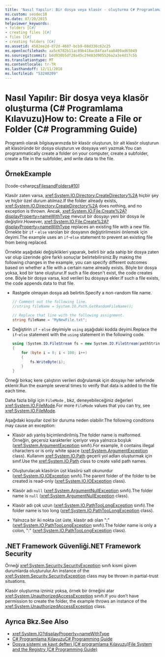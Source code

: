 ```yaml
---
title: 'Nasıl Yapılır: Bir dosya veya klasör - oluşturma C# Programlama Kılavuzu'
ms.custom: seodec18
ms.date: 07/20/2015
helpviewer_keywords:
- folders [C#]
- creating files [C#]
- files [C#]
- creating folders [C#]
ms.assetid: 4582ee2d-d72d-4687-bcb9-08d336c62c25
ms.openlocfilehash: aa5c6782b11ac89b418ac84faafaa8409ad65049
ms.sourcegitcommit: bdd930b5df20a45c29483d905526a2a3e4d17c5b
ms.translationtype: MT
ms.contentlocale: tr-TR
ms.lasthandoff: 12/11/2018
ms.locfileid: "53240209"
---
```

# <a name="how-to-create-a-file-or-folder-c-programming-guide"></a><span data-ttu-id="309d8-102">Nasıl Yapılır: Bir dosya veya klasör oluşturma (C# Programlama Kılavuzu)</span><span class="sxs-lookup"><span data-stu-id="309d8-102">How to: Create a File or Folder (C# Programming Guide)</span></span>
<span data-ttu-id="309d8-103">Programlı olarak bilgisayarınızda bir klasör oluşturun, bir alt klasör oluşturun alt klasöründe bir dosya oluşturun ve dosyaya veri yazmak.</span><span class="sxs-lookup"><span data-stu-id="309d8-103">You can programmatically create a folder on your computer, create a subfolder, create a file in the subfolder, and write data to the file.</span></span>  
  
## <a name="example"></a><span data-ttu-id="309d8-104">Örnek</span><span class="sxs-lookup"><span data-stu-id="309d8-104">Example</span></span>  
 [!code-csharp[csFilesandFolders#10](../../../csharp/programming-guide/file-system/codesnippet/CSharp/how-to-create-a-file-or-folder_1.cs)]  
  
 <span data-ttu-id="309d8-105">Klasör zaten varsa, <xref:System.IO.Directory.CreateDirectory%2A> hiçbir şey ve hiçbir özel durum atılmaz.</span><span class="sxs-lookup"><span data-stu-id="309d8-105">If the folder already exists, <xref:System.IO.Directory.CreateDirectory%2A> does nothing, and no exception is thrown.</span></span> <span data-ttu-id="309d8-106">Ancak, <xref:System.IO.File.Create%2A?displayProperty=nameWithType> mevcut bir dosyayı yeni bir dosya ile değiştirir.</span><span class="sxs-lookup"><span data-stu-id="309d8-106">However, <xref:System.IO.File.Create%2A?displayProperty=nameWithType> replaces an existing file with a new file.</span></span> <span data-ttu-id="309d8-107">Örnekte bir `if` - `else` varolan bir dosyanın değiştirilmesini önlemek için deyimi.</span><span class="sxs-lookup"><span data-stu-id="309d8-107">The example uses an `if`-`else` statement to prevent an existing file from being replaced.</span></span>  
  
 <span data-ttu-id="309d8-108">Örnekte aşağıdaki değişiklikleri yaparak, belirli bir ada sahip bir dosya zaten var olup üzerinde göre farklı sonuçlar belirtebilirsiniz.</span><span class="sxs-lookup"><span data-stu-id="309d8-108">By making the following changes in the example, you can specify different outcomes based on whether a file with a certain name already exists.</span></span> <span data-ttu-id="309d8-109">Böyle bir dosya yoksa, kod bir tane oluşturur.</span><span class="sxs-lookup"><span data-stu-id="309d8-109">If such a file doesn't exist, the code creates one.</span></span> <span data-ttu-id="309d8-110">Böyle bir dosya varsa, kod verileri bu dosyaya ekler.</span><span class="sxs-lookup"><span data-stu-id="309d8-110">If such a file exists, the code appends data to that file.</span></span>  
  
-   <span data-ttu-id="309d8-111">Rastgele olmayan dosya adı belirtin.</span><span class="sxs-lookup"><span data-stu-id="309d8-111">Specify a non-random file name.</span></span>  
  
    ```csharp  
    // Comment out the following line.  
    //string fileName = System.IO.Path.GetRandomFileName();  
  
    // Replace that line with the following assignment.  
    string fileName = "MyNewFile.txt";  
    ```  
  
-   <span data-ttu-id="309d8-112">Değiştirin `if` - `else` deyimiyle `using` aşağıdaki kodda deyimi.</span><span class="sxs-lookup"><span data-stu-id="309d8-112">Replace the `if`-`else` statement with the `using` statement in the following code.</span></span>  
  
    ```csharp  
    using (System.IO.FileStream fs = new System.IO.FileStream(pathString, FileMode.Append))   
    {  
        for (byte i = 0; i < 100; i++)  
        {  
            fs.WriteByte(i);  
        }  
    }  
    ```  
  
 <span data-ttu-id="309d8-113">Örneği birkaç kere çalıştırın verileri doğrulamak için dosyayı her seferinde eklenir.</span><span class="sxs-lookup"><span data-stu-id="309d8-113">Run the example several times to verify that data is added to the file each time.</span></span>  
  
 <span data-ttu-id="309d8-114">Daha fazla bilgi için `FileMode` , bkz, deneyebileceğiniz değerleri <xref:System.IO.FileMode>.</span><span class="sxs-lookup"><span data-stu-id="309d8-114">For more `FileMode` values that you can try, see <xref:System.IO.FileMode>.</span></span>  
  
 <span data-ttu-id="309d8-115">Aşağıdaki koşullar özel bir duruma neden olabilir:</span><span class="sxs-lookup"><span data-stu-id="309d8-115">The following conditions may cause an exception:</span></span>  
  
-   <span data-ttu-id="309d8-116">Klasör adı yanlış biçimlendirilmiş.</span><span class="sxs-lookup"><span data-stu-id="309d8-116">The folder name is malformed.</span></span> <span data-ttu-id="309d8-117">Örneğin, geçersiz karakterler içeriyor veya yalnızca boşluk (<xref:System.ArgumentException> sınıfı).</span><span class="sxs-lookup"><span data-stu-id="309d8-117">For example, it contains illegal characters or is only white space (<xref:System.ArgumentException> class).</span></span> <span data-ttu-id="309d8-118">Kullanım <xref:System.IO.Path> geçerli yol adları oluşturmak için sınıf.</span><span class="sxs-lookup"><span data-stu-id="309d8-118">Use the <xref:System.IO.Path> class to create valid path names.</span></span>  
  
-   <span data-ttu-id="309d8-119">Oluşturulacak klasörün üst klasörü salt okunurdur (<xref:System.IO.IOException> sınıfı).</span><span class="sxs-lookup"><span data-stu-id="309d8-119">The parent folder of the folder to be created is read-only (<xref:System.IO.IOException> class).</span></span>  
  
-   <span data-ttu-id="309d8-120">Klasör adı `null` (<xref:System.ArgumentNullException> sınıfı).</span><span class="sxs-lookup"><span data-stu-id="309d8-120">The folder name is `null` (<xref:System.ArgumentNullException> class).</span></span>  
  
-   <span data-ttu-id="309d8-121">Klasör adı çok uzun (<xref:System.IO.PathTooLongException> sınıfı).</span><span class="sxs-lookup"><span data-stu-id="309d8-121">The folder name is too long (<xref:System.IO.PathTooLongException> class).</span></span>  
  
-   <span data-ttu-id="309d8-122">Yalnızca bir iki nokta üst üste, klasör adı olan ":" (<xref:System.IO.PathTooLongException> sınıfı).</span><span class="sxs-lookup"><span data-stu-id="309d8-122">The folder name is only a colon, ":" (<xref:System.IO.PathTooLongException> class).</span></span>  
  
## <a name="net-framework-security"></a><span data-ttu-id="309d8-123">.NET Framework Güvenliği</span><span class="sxs-lookup"><span data-stu-id="309d8-123">.NET Framework Security</span></span>  
 <span data-ttu-id="309d8-124">Örneği <xref:System.Security.SecurityException> sınıfı kısmi güven durumlarda oluşturulur.</span><span class="sxs-lookup"><span data-stu-id="309d8-124">An instance of the <xref:System.Security.SecurityException> class may be thrown in partial-trust situations.</span></span>  
  
 <span data-ttu-id="309d8-125">Klasör oluşturma izniniz yoksa, örnek bir örneğini atar <xref:System.UnauthorizedAccessException> sınıfı.</span><span class="sxs-lookup"><span data-stu-id="309d8-125">If you don’t have permission to create the folder, the example throws an instance of the <xref:System.UnauthorizedAccessException> class.</span></span>  
  
## <a name="see-also"></a><span data-ttu-id="309d8-126">Ayrıca Bkz.</span><span class="sxs-lookup"><span data-stu-id="309d8-126">See Also</span></span>

- <xref:System.IO?displayProperty=nameWithType>  
- [<span data-ttu-id="309d8-127">C# Programlama Kılavuzu</span><span class="sxs-lookup"><span data-stu-id="309d8-127">C# Programming Guide</span></span>](../../../csharp/programming-guide/index.md)  
- [<span data-ttu-id="309d8-128">Dosya sistemi ve kayıt defteri (C# programlama Kılavuzu)</span><span class="sxs-lookup"><span data-stu-id="309d8-128">File System and the Registry (C# Programming Guide)</span></span>](../../../csharp/programming-guide/file-system/index.md)
